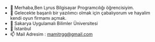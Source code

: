- 👋 Merhaba,Ben Lyrus Bilgisayar Programcılığı öğrencisiyim.
- 👀 Gelecekte başarılı bir yazılımcı olmak için çabalıyorum ve hayalim kendi oyun firmamı açmak.
- 🏫 Sakarya Uygulamalı Bilimler Üniversitesi  
- 📌 İstanbul
- 📫 Mail Adresim : mamitrgg@gmail.com

<!---
TheLyrus/TheLyrus is a ✨ special ✨ repository because its `README.md` (this file) appears on your GitHub profile.
You can click the Preview link to take a look at your changes.
--->
